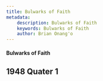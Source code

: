 ```yaml
---
title: Bulwarks of Faith
metadata:
    description: Bulwarks of Faith
    keywords: Bulwarks of Faith
    author: Brian Onang'o
---
```


#### Bulwarks of Faith

## 1948 Quater 1
